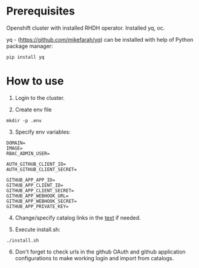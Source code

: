 # Prerequisites

Openshift cluster with installed RHDH operator. Installed yq, oc.

yq - (https://github.com/mikefarah/yq) can be installed with help of Python package manager: 

```
pip install yq
```

# How to use

1. Login to the cluster.

2. Create env file

```
mkdir -p .env
```

3. Specify env variables:

```
DOMAIN=
IMAGE=
RBAC_ADMIN_USER=

AUTH_GITHUB_CLIENT_ID=
AUTH_GITHUB_CLIENT_SECRET=

GITHUB_APP_APP_ID=
GITHUB_APP_CLIENT_ID=
GITHUB_APP_CLIENT_SECRET=
GITHUB_APP_WEBHOOK_URL=
GITHUB_APP_WEBHOOK_SECRET=
GITHUB_APP_PRIVATE_KEY=
```

4. Change/specify catalog links in the [text](app-config-rhdh.yaml) if needed.

5. Execute install.sh:

```
./install.sh
```

6. Don't forget to check urls in the github OAuth and github application configurations to make working login and import from catalogs.
